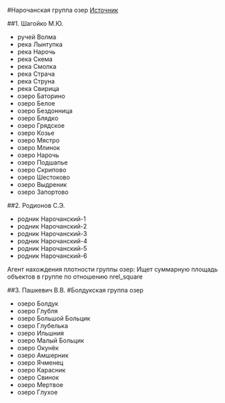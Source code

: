 #Нарочанская группа озер
[Источник](http://www.narochpark.by/scientific/vodnye/)

##1. Шагойко М.Ю.
* ручей Волма
* река Лынтупка
* река Нарочь
* река Скема
* река Смолка
* река Страча
* река Струна
* река Свирица
* озеро Баторино
* озеро Белое
* озеро Бездонница
* озеро Блядко
* озеро Грядское
* озеро Козье
* озеро Мястро
* озеро Млинок
* озеро Нарочь
* озеро Подшапье
* озеро Скрипово
* озеро Шестоково
* озеро Выдреник
* озеро Запортово

##2. Родионов С.Э.
* родник Нарочанский-1
* родник Нарочанский-2
* родник Нарочанский-3
* родник Нарочанский-4
* родник Нарочанский-5
* родник Нарочанский-6

Агент нахождения плотности группы озер:
Ищет суммарную площадь объектов в группе по отношению nrel_square

##3. Пашкевич В.В.
#Болдукская группа озер

* озеро Болдук
* озеро Глубля
* озеро Большой Больцик
* озеро Глубелька
* озеро Ильшния
* озеро Малый Больцик
* озеро Окунёк
* озеро Амшерник
* озеро Ячменец
* озеро Карасник
* озеро Свинок
* озеро Мертвое
* озеро Глухое

